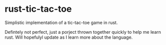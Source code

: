 # rust-tic-tac-toe
Simplistic implementation of a tic-tac-toe game in rust.

Defintely not perfect, just a porject thrown together quickly to help me learn rust. Will hopefulyl update as I learn more about the language.

